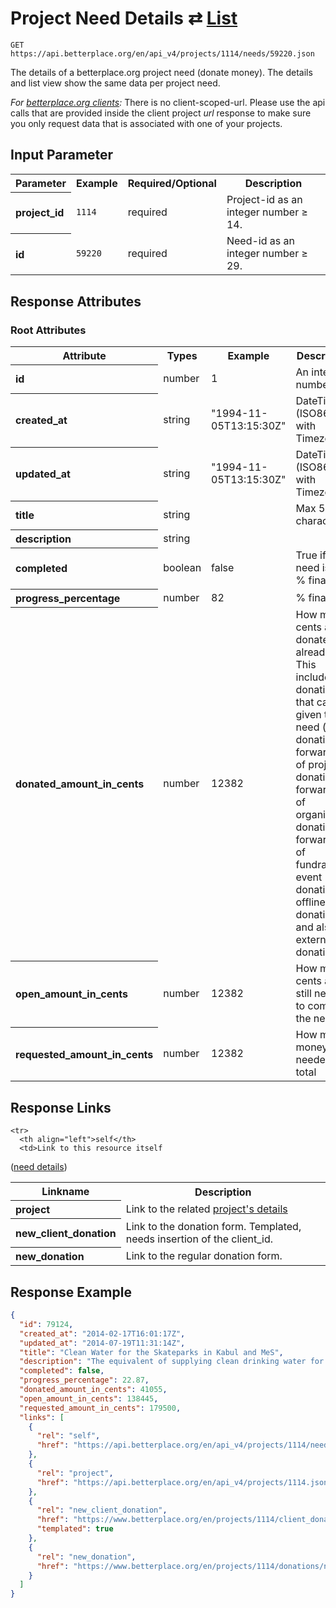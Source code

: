
# Project Need Details ⇄ [List](needs_list.md)

```nginx
GET https://api.betterplace.org/en/api_v4/projects/1114/needs/59220.json
```

The details of a betterplace.org project need (donate money).
The details and list view show the same data per project need.

*For [betterplace.org clients](../README.md#client-api):*
There is no client-scoped-url.
Please use the api calls that are provided inside the client project _url_ response
to make sure you only request data that is associated with one of your projects.


## Input Parameter

<table>
  <tr>
    <th>Parameter</th>
    <th>Example</th>
    <th>Required/Optional</th>
    <th>Description</th>
  </tr>
  <tr>
    <th align="left">project_id</th>
    <td><code>1114</code></td>
    <td>required</td>
    <td>Project-id as an integer number ≥ 14.</td>
  </tr>
  <tr>
    <th align="left">id</th>
    <td><code>59220</code></td>
    <td>required</td>
    <td>Need-id as an integer number ≥ 29.</td>
  </tr>
</table>

## Response Attributes

### Root Attributes

  <table>
    <tr>
      <th>Attribute</th>
      <th>Types</th>
      <th>Example</th>
      <th>Description</th>
    </tr>
    <tr>
      <th align="left">id</th>
      <td>number</td>
      <td>1</td>
      <td>An integer number ≥ 1</td>
    </tr>
    <tr>
      <th align="left">created_at</th>
      <td>string</td>
      <td>"1994-11-05T13:15:30Z"</td>
      <td>DateTime (ISO8601 with Timezone)</td>
    </tr>
    <tr>
      <th align="left">updated_at</th>
      <td>string</td>
      <td>"1994-11-05T13:15:30Z"</td>
      <td>DateTime (ISO8601 with Timezone)</td>
    </tr>
    <tr>
      <th align="left">title</th>
      <td>string</td>
      <td></td>
      <td>Max 50 character</td>
    </tr>
    <tr>
      <th align="left">description</th>
      <td>string</td>
      <td></td>
      <td></td>
    </tr>
    <tr>
      <th align="left">completed</th>
      <td>boolean</td>
      <td>false</td>
      <td>True if the need is 100 % financed</td>
    </tr>
    <tr>
      <th align="left">progress_percentage</th>
      <td>number</td>
      <td>82</td>
      <td>% financed</td>
    </tr>
    <tr>
      <th align="left">donated_amount_in_cents</th>
      <td>number</td>
      <td>12382</td>
      <td>How many cents are donated already.
This includes all donations that can be given to a need
(direct donation, forwarding of project donation,
forwarding of organisation donation,
forwarding of fundraising event donations,
offline donations and also(!) external donations)
</td>
    </tr>
    <tr>
      <th align="left">open_amount_in_cents</th>
      <td>number</td>
      <td>12382</td>
      <td>How many cents are still needed to complete the need</td>
    </tr>
    <tr>
      <th align="left">requested_amount_in_cents</th>
      <td>number</td>
      <td>12382</td>
      <td>How much money is needed in total</td>
    </tr>
  </table>
</table>

## Response Links

<table>
  <tr>
    <th>Linkname</th>
    <th>Description</th>
  </tr>

    <tr>
      <th align="left">self</th>
      <td>Link to this resource itself
(<a href="need_details.md">need details</a>)
</td>
    </tr>
    <tr>
      <th align="left">project</th>
      <td>Link to the related <a href="project_details.md">project's details</a>
</td>
    </tr>
    <tr>
      <th align="left">new_client_donation</th>
      <td>Link to the donation form. Templated, needs insertion of the client_id.
</td>
    </tr>
    <tr>
      <th align="left">new_donation</th>
      <td>Link to the regular donation form.
</td>
    </tr>
</table>

## Response Example

```json
{
  "id": 79124,
  "created_at": "2014-02-17T16:01:17Z",
  "updated_at": "2014-07-19T11:31:14Z",
  "title": "Clean Water for the Skateparks in Kabul and MeS",
  "description": "The equivalent of supplying clean drinking water for all of our staff and students in both the Kabul and Mazar-e-Sharif Skateparks. ",
  "completed": false,
  "progress_percentage": 22.87,
  "donated_amount_in_cents": 41055,
  "open_amount_in_cents": 138445,
  "requested_amount_in_cents": 179500,
  "links": [
    {
      "rel": "self",
      "href": "https://api.betterplace.org/en/api_v4/projects/1114/needs/79124.json"
    },
    {
      "rel": "project",
      "href": "https://api.betterplace.org/en/api_v4/projects/1114.json"
    },
    {
      "rel": "new_client_donation",
      "href": "https://www.betterplace.org/en/projects/1114/client_donations/new?client_id=%7Bclient_id%7D&earmark_id=79124",
      "templated": true
    },
    {
      "rel": "new_donation",
      "href": "https://www.betterplace.org/en/projects/1114/donations/new?earmark_id=79124"
    }
  ]
}
```

